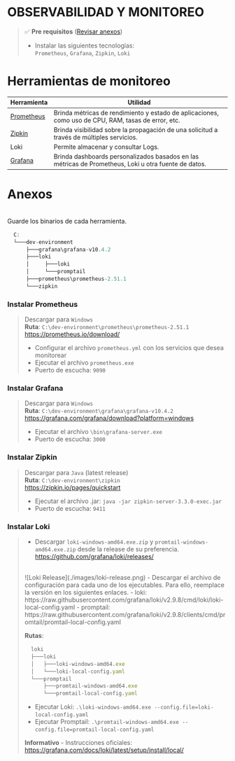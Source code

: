 # OBSERVABILIDAD Y MONITOREO

> ✅ **Pre requisitos** ([Revisar anexos](#anexos))
> - Instalar las siguientes tecnologías:
>   <br>`Prometheus`, `Grafana`, `Zipkin`, `Loki`

# Herramientas de monitoreo
| Herramienta                          | Utilidad                                                                                             |
|--------------------------------------|------------------------------------------------------------------------------------------------------|
| [Prometheus](./prometheus/README.md) | Brinda métricas de rendimiento y estado de aplicaciones, como uso de CPU, RAM, tasas de error, etc.  |
| [Zipkin](./zipkin/README.md)         | Brinda visibilidad sobre la propagación de una solicitud a través de múltiples servicios.            |
| Loki                                 | Permite almacenar y consultar Logs.                                                                  |
| [Grafana](./grafana/README.md)       | Brinda dashboards personalizados basados en las métricas de Prometheus, Loki u otra fuente de datos. |

# Anexos
<br>Guarde los binarios de cada herramienta.

```javascript
  C:
  └───dev-environment
      ├───grafana\grafana-v10.4.2
      ├───loki
      │     ├───loki
      │     └───promptail
      ├───prometheus\prometheus-2.51.1
      └───zipkin
```

### Instalar Prometheus
> Descargar para `Windows`
> <br>**Ruta**: `C:\dev-environment\prometheus\prometheus-2.51.1`
> <br>https://prometheus.io/download/
> <br>
> - Configurar el archivo `prometheus.yml` con los servicios que desea monitorear
> - Ejecutar el archivo `prometheus.exe`
> - Puerto de escucha: `9090`

### Instalar Grafana
> Descargar para `Windows`
> <br>**Ruta**: `C:\dev-environment\grafana\grafana-v10.4.2`
> <br>https://grafana.com/grafana/download?platform=windows
> <br>
> - Ejecutar el archivo `\bin\grafana-server.exe`
> - Puerto de escucha: `3000`

### Instalar Zipkin
> Descargar para `Java` (latest release)
> <br>**Ruta**: `C:\dev-environment\zipkin`
> <br>https://zipkin.io/pages/quickstart
> <br>
> - Ejecutar el archivo .jar: `java -jar zipkin-server-3.3.0-exec.jar`
> - Puerto de escucha: `9411`

### Instalar Loki
> - Descargar `loki-windows-amd64.exe.zip` y `promtail-windows-amd64.exe.zip` desde la release de su preferencia.
> <br>https://github.com/grafana/loki/releases/
> <br>
> ![Loki Release](./images/loki-release.png)
> - Descargar el archivo de configuración para cada uno de los ejecutables. Para ello, reemplace la versión en los siguientes enlaces.
>   - loki: https://raw.githubusercontent.com/grafana/loki/v2.9.8/cmd/loki/loki-local-config.yaml
>   - promptail: https://raw.githubusercontent.com/grafana/loki/v2.9.8/clients/cmd/promtail/promtail-local-config.yaml
> 
> **Rutas**: 
> ```javascript
>   loki
>   ├───loki
>   │   ├───loki-windows-amd64.exe
>   │   └───loki-local-config.yaml
>   └───promptail
>       ├───promtail-windows-amd64.exe
>       └───promtail-local-config.yaml
> ```
> 
> - Ejecutar Loki: `.\loki-windows-amd64.exe --config.file=loki-local-config.yaml`
> - Ejecutar Promptail: `.\promtail-windows-amd64.exe --config.file=promtail-local-config.yaml`
>
> **Informativo** - Instrucciones oficiales: https://grafana.com/docs/loki/latest/setup/install/local/